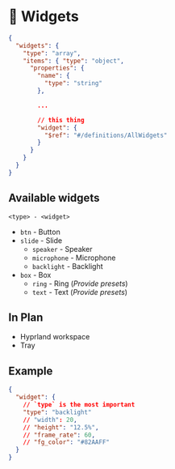 # 🧱 Widgets

```json
{
  "widgets": {
    "type": "array",
    "items": { "type": "object",
      "properties": {
        "name": {
          "type": "string"
        },

        ...

        // this thing
        "widget": {
          "$ref": "#/definitions/AllWidgets"
        }
      }
    }
  }
}
```

## Available widgets

`<type> - <widget>`

- `btn` - Button
- `slide` - Slide
  - `speaker` - Speaker
  - `microphone` - Microphone
  - `backlight` - Backlight
- `box` - Box
  - `ring` - Ring (_Provide presets_)
  - `text` - Text (_Provide presets_)

## In Plan

- Hyprland workspace
- Tray

## Example

```json
{
  "widget": {
    // `type` is the most important
    "type": "backlight"
    // "width": 20,
    // "height": "12.5%",
    // "frame_rate": 60,
    // "fg_color": "#82AAFF"
  }
}
```

